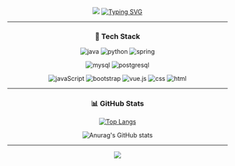 
<div align="center">

<img src="https://capsule-render.vercel.app/api?type=waving&color=BDBDC8&height=150&section=header" />
<a href="https://git.io/typing-svg"><img src="https://readme-typing-svg.demolab.com?font=Fira+Code&pause=1000&center=true&vCenter=true&width=435&lines=Kim+Hyeong+Pyo's+Github" alt="Typing SVG" /></a>


---

### 📍 Tech Stack

![java](https://img.shields.io/badge/Java-ED8B00?style=for-the-badge&logo=openjdk&logoColor=white)
![python](https://img.shields.io/badge/Python-14354C?style=for-the-badge&logo=python&logoColor=white)
![spring](https://img.shields.io/badge/Spring-6DB33F?style=for-the-badge&logo=spring&logoColor=white)

![mysql](https://img.shields.io/badge/MySQL-00000F?style=for-the-badge&logo=mysql&logoColor=white)
![postgresql](https://img.shields.io/badge/PostgreSQL-316192?style=for-the-badge&logo=postgresql&logoColor=white)

![javaScript](https://img.shields.io/badge/JavaScript-F7DF1E?style=for-the-badge&logo=JavaScript&logoColor=white)
![bootstrap](https://img.shields.io/badge/Bootstrap-563D7C?style=for-the-badge&logo=bootstrap&logoColor=white)
![vue.js](https://img.shields.io/badge/Vue.js-35495E?style=for-the-badge&logo=vue.js&logoColor=4FC08D)
![css](https://img.shields.io/badge/CSS-239120?&style=for-the-badge&logo=css3&logoColor=white)
![html](https://img.shields.io/badge/HTML-239120?style=for-the-badge&logo=html5&logoColor=white)

---

### 📊 GitHub Stats

[![Top Langs](https://github-readme-stats.vercel.app/api/top-langs/?username=khp9798)](https://github.com/anuraghazra/github-readme-stats)

![Anurag's GitHub stats](https://github-readme-stats.vercel.app/api?username=khp9798&show_icons=true&theme=dracula)

---

<img src="https://capsule-render.vercel.app/api?type=waving&color=BDBDC8&height=150&section=footer" />

</div>
